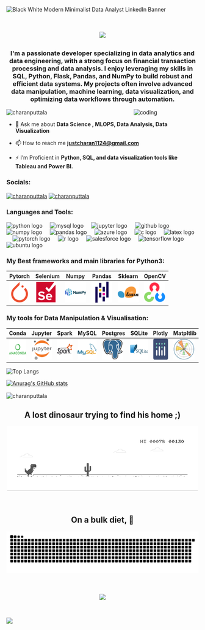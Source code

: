 ![Black   White Modern Minimalist Data Analyst LinkedIn Banner](https://github.com/user-attachments/assets/68208501-87f2-4e1d-bbb4-d81f6a5b7736)

<h1 align="center">
  <img src="https://readme-typing-svg.herokuapp.com?font=Fira+Code&pause=1000&width=435&lines=Hey%2C+Myself+Charan+Puttala;Great+to+have+you+here!"></h> 

<h3 align="center">I'm a passionate developer specializing in data analytics and data engineering, with a strong focus on financial transaction processing and data analysis. I enjoy leveraging my skills in SQL, Python, Flask, Pandas, and NumPy to build robust and efficient data systems. My projects often involve advanced data manipulation, machine learning, data visualization, and optimizing data workflows through automation.</h3>
<img align="right" alt="coding" width="170" src="https://i.giphy.com/media/v1.Y2lkPTc5MGI3NjExY3l3d3Z6NG51eHd4bzE0OHlqZ2F0ODlsZTEyN2p6bXJrdmk1MXdweCZlcD12MV9pbnRlcm5hbF9naWZfYnlfaWQmY3Q9Zw/JIX9t2j0ZTN9S/giphy.gif">

<p align="left"> <img src="https://komarev.com/ghpvc/?username=charanputtala&label=Profile%20views&color=0e75b6&style=flat" alt="charanputtala" /> </p>

- 💬 Ask me about **Data Science , MLOPS, Data Analysis, Data Visualization**

- 📫 How to reach me **justcharan1124@gmail.com**

- ⚡ I’m Proficient in **Python, SQL, and data visualization tools like Tableau and Power BI.**

<h3 align="left">Socials:</h3>
<p align="left">
<a href="https://linkedin.com/in/charanputtala" target="blank"><img align="center" src="https://raw.githubusercontent.com/rahuldkjain/github-profile-readme-generator/master/src/images/icons/Social/linked-in-alt.svg" alt="charanputtala" height="30" width="40" /></a>
<a href="https://www.leetcode.com/charanputtala" target="blank"><img align="center" src="https://raw.githubusercontent.com/rahuldkjain/github-profile-readme-generator/master/src/images/icons/Social/leet-code.svg" alt="charanputtala" height="30" width="40" /></a>
</p>

<h3 align="left">Languages and Tools:</h3>
<div align="left">
  <img src="https://cdn.jsdelivr.net/gh/devicons/devicon/icons/python/python-original.svg" height="30" alt="python logo"  />
  <img width="12" />
  <img src="https://cdn.jsdelivr.net/gh/devicons/devicon/icons/mysql/mysql-original.svg" height="30" alt="mysql logo"  />
  <img width="12" />
  <img src="https://cdn.simpleicons.org/jupyter/F37626" height="30" alt="jupyter logo"  />
  <img width="12" />
  <img src="https://cdn.simpleicons.org/github/181717" height="30" alt="github logo"  />
  <img width="12" />
  <img src="https://cdn.simpleicons.org/numpy/013243" height="30" alt="numpy logo"  />
  <img width="12" />
  <img src="https://cdn.simpleicons.org/pandas/150458" height="30" alt="pandas logo"  />
  <img width="12" />
  <img src="https://cdn.jsdelivr.net/gh/devicons/devicon/icons/azure/azure-original.svg" height="30" alt="azure logo"  />
  <img width="12" />
  <img src="https://cdn.jsdelivr.net/gh/devicons/devicon/icons/c/c-original.svg" height="30" alt="c logo"  />
  <img width="12" />
  <img src="https://cdn.jsdelivr.net/gh/devicons/devicon/icons/latex/latex-original.svg" height="30" alt="latex logo"  />
  <img width="12" />
  <img src="https://cdn.jsdelivr.net/gh/devicons/devicon/icons/pytorch/pytorch-original.svg" height="30" alt="pytorch logo"  />
  <img width="12" />
  <img src="https://cdn.jsdelivr.net/gh/devicons/devicon/icons/r/r-original.svg" height="30" alt="r logo"  />
  <img width="12" />
  <img src="https://cdn.jsdelivr.net/gh/devicons/devicon/icons/salesforce/salesforce-original.svg" height="30" alt="salesforce logo"  />
  <img width="12" />
  <img src="https://cdn.jsdelivr.net/gh/devicons/devicon/icons/tensorflow/tensorflow-original.svg" height="30" alt="tensorflow logo"  />
  <img width="12" />
  <img src="https://cdn.jsdelivr.net/gh/devicons/devicon/icons/ubuntu/ubuntu-plain.svg" height="30" alt="ubuntu logo"  />
</div>


### My Best frameworks and main libraries for Python3:

| Pytorch | Selenium | Numpy | Pandas | Sklearn | OpenCV |
|----------|----------|----------|----------|----------|----------|
|  <img src="https://github.com/devicons/devicon/blob/master/icons/pytorch/pytorch-original.svg" title="Pytorch"  alt="Pytorch" width="55" height="55"/>|  <img src="https://github.com/devicons/devicon/blob/master/icons/selenium/selenium-original.svg" title="Selenium"  alt="Selenium" width="55" height="55"/>|  <img src="https://github.com/devicons/devicon/blob/master/icons/numpy/numpy-original-wordmark.svg" title="Numpy" alt="Numpy" width="55" height="55"/>|  <img src="https://github.com/devicons/devicon/blob/master/icons/pandas/pandas-original.svg" title="Pandas" alt="Pandas" width="55" height="55"/>|  <img src="https://github.com/devicons/devicon/blob/master/icons/scikitlearn/scikitlearn-original.svg" title="sklearn" alt="sklearn" width="55" height="55"/>| <img src="https://github.com/devicons/devicon/blob/master/icons/opencv/opencv-original.svg" title="mpl" alt="mpl" width="55" height="55"/>|


### My tools for Data Manipulation & Visualisation:

| Conda | Jupyter | Spark | MySQL | Postgres | SQLite | Plotly | Matpltlib |
|----------|----------|----------|----------|----------|----------|----------|----------|
|<img src="https://github.com/devicons/devicon/blob/master/icons/anaconda/anaconda-original-wordmark.svg" title="Anaconda" alt="Conda" width="55" height="55"/>|<img src="https://github.com/devicons/devicon/blob/master/icons/jupyter/jupyter-original-wordmark.svg" title="Jupiter" alt="Jupiter" width="55" height="55"/>|<img src="https://github.com/devicons/devicon/blob/master/icons/apachespark/apachespark-original-wordmark.svg" title="Spark" alt="Spark" width="55" height="55"/>|<img src="https://github.com/devicons/devicon/blob/master/icons/mysql/mysql-original-wordmark.svg" title="MySQL" alt="MySQL" width="55" height="55"/>|<img src="https://github.com/devicons/devicon/blob/master/icons/postgresql/postgresql-original.svg" title="pg" alt="pg" width="55" height="55"/>|<img src="https://github.com/devicons/devicon/blob/master/icons/sqlite/sqlite-original-wordmark.svg" title="SQLite" alt="SQLite" width="55" height="55"/>|<img src="https://github.com/devicons/devicon/blob/master/icons/plotly/plotly-original.svg" title="plotly" alt="pltly" width="55" height="55"/> | <img src="https://github.com/devicons/devicon/blob/master/icons/matplotlib/matplotlib-original.svg" title="plotly" alt="pltly" width="55" height="55"/> |


![Top Langs](https://github-readme-stats.vercel.app/api/top-langs/?username=charanputtala&size_weight=0.5&count_weight=0.5)

[![Anurag's GitHub stats](https://github-readme-stats.vercel.app/api?username=charanputtala)](https://github.com/charanputtala/github-readme-stats)


 
<p><img align="center" src="https://github-readme-streak-stats.herokuapp.com/?user=charanputtala&" alt="charanputtala" /></p>


<h2 align="center">A lost dinosaur trying to find his home ;) </h2>

<div align="center">
<img align="center" width="500" alt="GIF" src="https://github.com/charanputtala/gifs_for_readme/blob/main/dino.gif" />
</div>
<br/>
<br/>

<h2 align="center">On a bulk diet, 🐍  </h2>

![𝙶𝚒𝚝𝚑𝚞𝚋 𝙲𝚘𝚗𝚝𝚛𝚒𝚋𝚞𝚝𝚒𝚘𝚗 𝙶𝚛𝚊𝚙𝚑](https://github.com/charanputtala/gifs_for_readme/blob/main/github-contribution-grid-snake.svg)

###

<h1 align="center">
  <img src="https://readme-typing-svg.herokuapp.com?font=Fira+Code&pause=1000&width=435&lines=Thank+You+for+Visiting+!!"></h> 

<p align="left">
     <img src="https://capsule-render.vercel.app/api?type=waving&color=gradient&height=100&section=footer"/>
</p>
